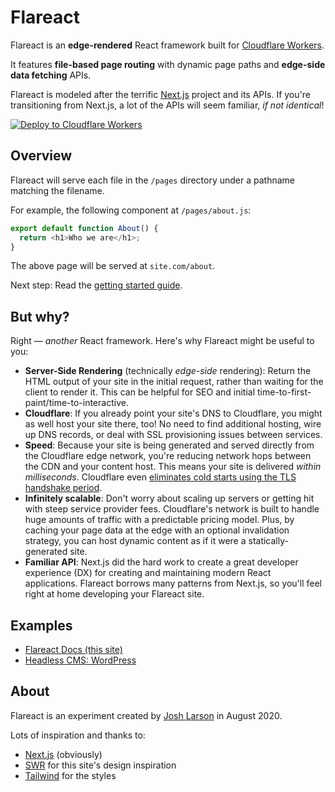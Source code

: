 # Flareact

Flareact is an **edge-rendered** React framework built for [Cloudflare Workers](https://workers.cloudflare.com/).

It features **file-based page routing** with dynamic page paths and **edge-side data fetching** APIs.

Flareact is modeled after the terrific [Next.js](https://nextjs.org/) project and its APIs. If you're transitioning from Next.js, a lot of the APIs will seem familiar, _if not identical_!

[![Deploy to Cloudflare Workers](https://deploy.workers.cloudflare.com/button?paid=true)](https://deploy.workers.cloudflare.com/?url=https://github.com/flareact/flareact-template&paid=true)

## Overview

Flareact will serve each file in the `/pages` directory under a pathname matching the filename.

For example, the following component at `/pages/about.js`:

```js
export default function About() {
  return <h1>Who we are</h1>;
}
```

The above page will be served at `site.com/about`.

Next step: Read the [getting started guide](/docs/getting-started).

## But why?

Right — *another* React framework. Here's why Flareact might be useful to you:

- **Server-Side Rendering** (technically _edge-side_ rendering): Return the HTML output of your site in the initial request, rather than waiting for the client to render it. This can be helpful for SEO and initial time-to-first-paint/time-to-interactive.
- **Cloudflare**: If you already point your site's DNS to Cloudflare, you might as well host your site there, too! No need to find additional hosting, wire up DNS records, or deal with SSL provisioning issues between services.
- **Speed**: Because your site is being generated and served directly from the Cloudflare edge network, you're reducing network hops between the CDN and your content host. This means your site is delivered _within milliseconds_. Cloudflare even [eliminates cold starts using the TLS handshake period](https://blog.cloudflare.com/eliminating-cold-starts-with-cloudflare-workers/).
- **Infinitely scalable**: Don't worry about scaling up servers or getting hit with steep service provider fees. Cloudflare's network is built to handle huge amounts of traffic with a predictable pricing model. Plus, by caching your page data at the edge with an optional invalidation strategy, you can host dynamic content as if it were a statically-generated site.
- **Familiar API**: Next.js did the hard work to create a great developer experience (DX) for creating and maintaining modern React applications. Flareact borrows many patterns from Next.js, so you'll feel right at home developing your Flareact site.

## Examples

- [Flareact Docs (this site)](https://github.com/flareact/flareact-site/)
- [Headless CMS: WordPress](https://github.com/flareact/flareact/tree/master/examples/with-cms-wordpress)

## About

Flareact is an experiment created by [Josh Larson](https://www.jplhomer.org/) in August 2020.

Lots of inspiration and thanks to:

- [Next.js](https://nextjs.org) (obviously)
- [SWR](https://swr.vercel.app/) for this site's design inspiration
- [Tailwind](https://tailwindcss.com) for the styles
